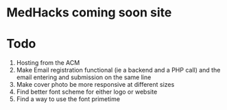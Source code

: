 # MedHacks coming soon site

Todo
======
1) Hosting from the ACM
2) Make Email registration functional (ie a backend and a PHP call) and the email entering and submission on the same line
3) Make cover photo be more responsive at different sizes
4) Find better font scheme for either logo or website
5) Find a way to use the font primetime